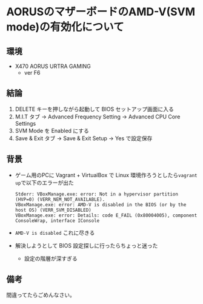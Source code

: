 # AORUSのマザーボードのAMD-V(SVM mode)の有効化について

## 環境
- X470 AORUS URTRA GAMING
  - ver F6

## 結論
1. DELETE キーを押しながら起動して BIOS セットアップ画面に入る
2. M.I.T タブ -> Advanced Frequency Setting -> Advanced CPU Core Settings
3. SVM Mode を Enabled にする
4. Save & Exit タブ -> Save & Exit Setup -> Yes で設定保存

## 背景
- ゲーム用のPCに Vagrant + VirtualBox で Linux 環境作ろうとしたら`vagrant up`で以下のエラーが出た
  ```Console
  Stderr: VBoxManage.exe: error: Not in a hypervisor partition (HVP=0) (VERR_NEM_NOT_AVAILABLE).
  VBoxManage.exe: error: AMD-V is disabled in the BIOS (or by the host OS) (VERR_SVM_DISABLED)
  VBoxManage.exe: error: Details: code E_FAIL (0x80004005), component ConsoleWrap, interface IConsole
  ```

- `AMD-V is disabled` これに尽きる
- 解決しようとして BIOS 設定探しに行ったらちょっと迷った
  - 設定の階層が深すぎる

## 備考
間違ってたらごめんなさい。
